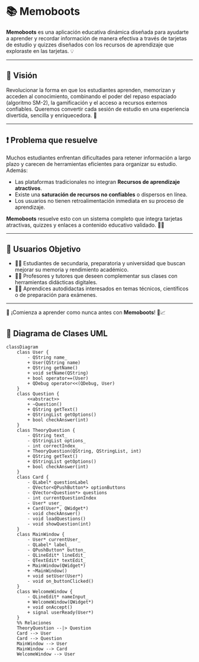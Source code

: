 # 📚 Memoboots

**Memoboots** es una aplicación educativa dinámica diseñada para ayudarte a aprender y recordar información de manera efectiva a través de tarjetas de estudio y quizzes diseñados con los recursos de aprendizaje que exploraste en las tarjetas. 💡

---

## 🌟 Visión

Revolucionar la forma en que los estudiantes aprenden, memorizan y acceden al conocimiento, combinando el poder del repaso espaciado (algoritmo SM-2), la gamificación y el acceso a recursos externos confiables. Queremos convertir cada sesión de estudio en una experiencia divertida, sencilla y enriquecedora. 🚀

---

## ❗ Problema que resuelve

Muchos estudiantes enfrentan dificultades para retener información a largo plazo y carecen de herramientas eficientes para organizar su estudio. Además:

- Las plataformas tradicionales no integran **Recursos de aprendizaje atractivos**.
- Existe una **saturación de recursos no confiables** o dispersos en línea.
- Los usuarios no tienen retroalimentación inmediata en su proceso de aprendizaje.

**Memoboots** resuelve esto con un sistema completo que integra tarjetas atractivas, quizzes y enlaces a contenido educativo validado. 🧠✅

---

## 🎯 Usuarios Objetivo

- 🧑‍🎓 Estudiantes de secundaria, preparatoria y universidad que buscan mejorar su memoria y rendimiento académico.
- 👩‍🏫 Profesores y tutores que deseen complementar sus clases con herramientas didácticas digitales.
- 👨‍💻 Aprendices autodidactas interesados en temas técnicos, científicos o de preparación para exámenes.

---

📖 ¡Comienza a aprender como nunca antes con **Memoboots**! 🌱📈

## 🧠 Diagrama de Clases UML

```mermaid
classDiagram
    class User {
        - QString name_
        + User(QString name)
        + QString getName()
        + void setName(QString)
        + bool operator==(User)
        + QDebug operator<<(QDebug, User)
    }
    class Question {
        <<abstract>>
        + ~Question()
        + QString getText()
        + QStringList getOptions()
        + bool checkAnswer(int)
    }
    class TheoryQuestion {
        - QString text_
        - QStringList options_
        - int correctIndex_
        + TheoryQuestion(QString, QStringList, int)
        + QString getText()
        + QStringList getOptions()
        + bool checkAnswer(int)
    }
    class Card {
        - QLabel* questionLabel
        - QVector<QPushButton*> optionButtons
        - QVector<Question*> questions
        - int currentQuestionIndex
        - User* user_
        + Card(User*, QWidget*)
        - void checkAnswer()
        - void loadQuestions()
        - void showQuestion(int)
    }
    class MainWindow {
        - User* currentUser_
        - QLabel* label_
        - QPushButton* button_
        - QLineEdit* lineEdit_
        - QTextEdit* textEdit_
        + MainWindow(QWidget*)
        + ~MainWindow()
        + void setUser(User*)
        - void on_buttonClicked()
    }
    class WelcomeWindow {
        - QLineEdit* nameInput_
        + WelcomeWindow(QWidget*)
        + void onAccept()
        + signal userReady(User*)
    }
    %% Relaciones
    TheoryQuestion --|> Question
    Card --> User
    Card --> Question
    MainWindow --> User
    MainWindow --> Card
    WelcomeWindow --> User
```
